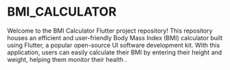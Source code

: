 # BMI_CALCULATOR
Welcome to the BMI Calculator Flutter project repository! This repository houses an efficient and user-friendly Body Mass Index (BMI) calculator built using Flutter, a popular open-source UI software development kit. With this application, users can easily calculate their BMI by entering their height and weight, helping them monitor their health .
